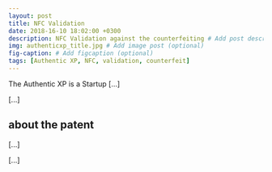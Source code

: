```yaml
---
layout: post
title: NFC Validation 
date: 2018-16-10 18:02:00 +0300
description: NFC Validation against the counterfeiting # Add post description (optional)
img: authenticxp_title.jpg # Add image post (optional)
fig-caption: # Add figcaption (optional)
tags: [Authentic XP, NFC, validation, counterfeit]
---
```


The Authentic XP is a Startup [...]

[...]

## about the patent

[...]

[...]
